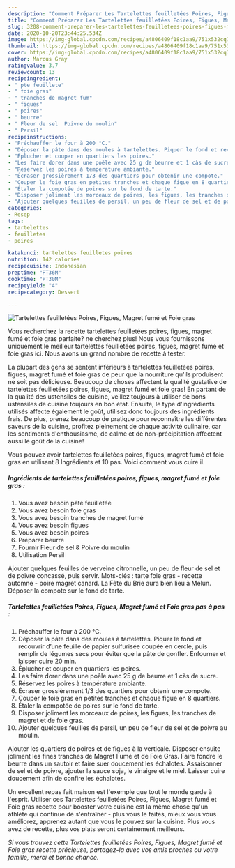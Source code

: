 ```yaml
---
description: "Comment Préparer Les Tartelettes feuilletées Poires, Figues, Magret fumé et Foie gras"
title: "Comment Préparer Les Tartelettes feuilletées Poires, Figues, Magret fumé et Foie gras"
slug: 3208-comment-preparer-les-tartelettes-feuilletees-poires-figues-magret-fume-et-foie-gras
date: 2020-10-20T23:44:25.534Z
image: https://img-global.cpcdn.com/recipes/a4806409f18c1aa9/751x532cq70/tartelettes-feuilletees-poires-figues-magret-fume-et-foie-gras-photo-principale-de-la-recette.jpg
thumbnail: https://img-global.cpcdn.com/recipes/a4806409f18c1aa9/751x532cq70/tartelettes-feuilletees-poires-figues-magret-fume-et-foie-gras-photo-principale-de-la-recette.jpg
cover: https://img-global.cpcdn.com/recipes/a4806409f18c1aa9/751x532cq70/tartelettes-feuilletees-poires-figues-magret-fume-et-foie-gras-photo-principale-de-la-recette.jpg
author: Marcus Gray
ratingvalue: 3.7
reviewcount: 13
recipeingredient:
- " pte feuillete"
- " foie gras"
- " tranches de magret fum"
- " figues"
- " poires"
- " beurre"
- " Fleur de sel  Poivre du moulin"
- " Persil"
recipeinstructions:
- "Préchauffer le four à 200 °C."
- "Déposer la pâte dans des moules à tartelettes. Piquer le fond et recouvrir d’une feuille de papier sulfurisée coupée en cercle, puis remplir de légumes secs pour éviter que la pâte de gonfler. Enfourner et laisser cuire 20 min."
- "Éplucher et couper en quartiers les poires."
- "Les faire dorer dans une poêle avec 25 g de beurre et 1 càs de sucre."
- "Réservez les poires à température ambiante."
- "Écraser grossièrement 1/3 des quartiers pour obtenir une compote."
- "Couper le foie gras en petites tranches et chaque figue en 8 quartiers."
- "Étaler la compotée de poires sur le fond de tarte."
- "Disposer joliment les morceaux de poires, les figues, les tranches de magret et de foie gras."
- "Ajouter quelques feuilles de persil, un peu de fleur de sel et de poivre au moulin."
categories:
- Resep
tags:
- tartelettes
- feuilletes
- poires

katakunci: tartelettes feuilletes poires 
nutrition: 142 calories
recipecuisine: Indonesian
preptime: "PT36M"
cooktime: "PT30M"
recipeyield: "4"
recipecategory: Dessert

---
```



![Tartelettes feuilletées Poires, Figues, Magret fumé et Foie gras](https://img-global.cpcdn.com/recipes/a4806409f18c1aa9/751x532cq70/tartelettes-feuilletees-poires-figues-magret-fume-et-foie-gras-photo-principale-de-la-recette.jpg)

Vous recherchez la recette tartelettes feuilletées poires, figues, magret fumé et foie gras parfaite? ne cherchez plus! Nous vous fournissons uniquement le meilleur tartelettes feuilletées poires, figues, magret fumé et foie gras ici. Nous avons un grand nombre de recette à tester.

La plupart des gens se sentent inférieurs à tartelettes feuilletées poires, figues, magret fumé et foie gras de peur que la nourriture qu'ils produisent ne soit pas délicieuse. Beaucoup de choses affectent la qualité gustative de tartelettes feuilletées poires, figues, magret fumé et foie gras! En partant de la qualité des ustensiles de cuisine, veillez toujours à utiliser de bons ustensiles de cuisine toujours en bon état. Ensuite, le type d'ingrédients utilisés affecte également le goût, utilisez donc toujours des ingrédients frais. De plus, prenez beaucoup de pratique pour reconnaître les différentes saveurs de la cuisine, profitez pleinement de chaque activité culinaire, car les sentiments d'enthousiasme, de calme et de non-précipitation affectent aussi le goût de la cuisine!

<!--inarticleads1-->

Vous pouvez avoir tartelettes feuilletées poires, figues, magret fumé et foie gras en utilisant 8 Ingrédients et 10 pas. Voici comment vous cuire il.

##### Ingrédients de tartelettes feuilletées poires, figues, magret fumé et foie gras :

1. Vous avez besoin  pâte feuilletée
1. Vous avez besoin  foie gras
1. Vous avez besoin  tranches de magret fumé
1. Vous avez besoin  figues
1. Vous avez besoin  poires
1. Préparer  beurre
1. Fournir  Fleur de sel &amp; Poivre du moulin
1. Utilisation  Persil


Ajouter quelques feuilles de verveine citronnelle, un peu de fleur de sel et de poivre concassé, puis servir. Mots-clés : tarte foie gras - recette automne - poire magret canard. La Fête du Brie aura bien lieu à Melun. Déposer la compote sur le fond de tarte. 

<!--inarticleads2-->

##### Tartelettes feuilletées Poires, Figues, Magret fumé et Foie gras pas à pas :

1. Préchauffer le four à 200 °C.
1. Déposer la pâte dans des moules à tartelettes. Piquer le fond et recouvrir d’une feuille de papier sulfurisée coupée en cercle, puis remplir de légumes secs pour éviter que la pâte de gonfler. Enfourner et laisser cuire 20 min.
1. Éplucher et couper en quartiers les poires.
1. Les faire dorer dans une poêle avec 25 g de beurre et 1 càs de sucre.
1. Réservez les poires à température ambiante.
1. Écraser grossièrement 1/3 des quartiers pour obtenir une compote.
1. Couper le foie gras en petites tranches et chaque figue en 8 quartiers.
1. Étaler la compotée de poires sur le fond de tarte.
1. Disposer joliment les morceaux de poires, les figues, les tranches de magret et de foie gras.
1. Ajouter quelques feuilles de persil, un peu de fleur de sel et de poivre au moulin.


Ajouter les quartiers de poires et de figues à la verticale. Disposer ensuite joliment les fines tranches de Magret Fumé et de Foie Gras. Faire fondre le beurre dans un sautoir et faire suer doucement les échalotes. Assaisonner de sel et de poivre, ajouter la sauce soja, le vinaigre et le miel. Laisser cuire doucement afin de confire les échalotes. 

<!--inarticleads1-->

<p>
Un excellent repas fait maison est l'exemple que tout le monde garde à l'esprit. Utiliser ces Tartelettes feuilletées Poires, Figues, Magret fumé et Foie gras recette pour booster votre cuisine est la même chose qu'un athlète qui continue de s'entraîner - plus vous le faites, mieux vous vous améliorez, apprenez autant que vous le pouvez sur la cuisine. Plus vous avez de recette, plus vos plats seront certainement meilleurs.
</p>

<p>
<i>Si vous trouvez cette Tartelettes feuilletées Poires, Figues, Magret fumé et Foie gras recette précieuse, partagez-la avec vos amis proches ou votre famille, merci et bonne chance.</i>
</p>
